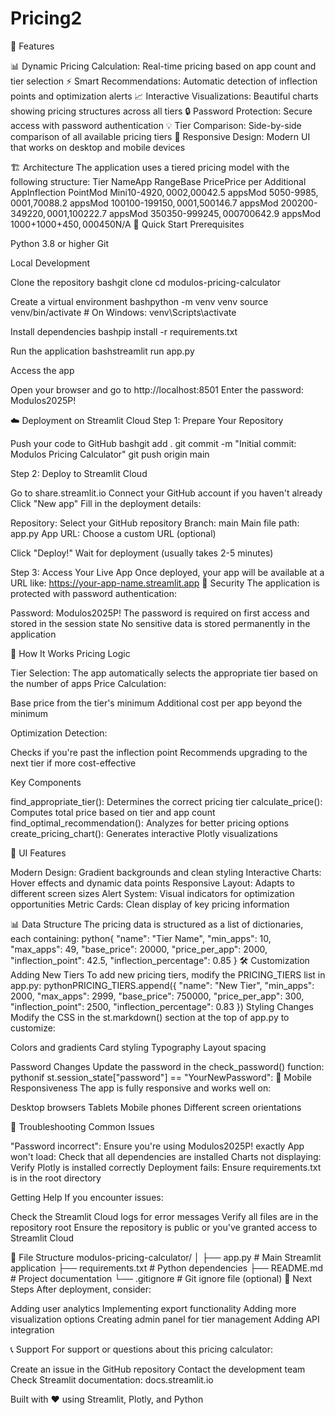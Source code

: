 # Pricing2
🌟 Features

📊 Dynamic Pricing Calculation: Real-time pricing based on app count and tier selection
⚡ Smart Recommendations: Automatic detection of inflection points and optimization alerts
📈 Interactive Visualizations: Beautiful charts showing pricing structures across all tiers
🔒 Password Protection: Secure access with password authentication
💡 Tier Comparison: Side-by-side comparison of all available pricing tiers
📱 Responsive Design: Modern UI that works on desktop and mobile devices

🏗️ Architecture
The application uses a tiered pricing model with the following structure:
Tier NameApp RangeBase PricePrice per Additional AppInflection PointMod Mini10-49$20,000$2,00042.5 appsMod 5050-99$85,000$1,70088.2 appsMod 100100-199$150,000$1,500146.7 appsMod 200200-349$220,000$1,100222.7 appsMod 350350-999$245,000$700642.9 appsMod 1000+1000+$450,000$450N/A
🚀 Quick Start
Prerequisites

Python 3.8 or higher
Git

Local Development

Clone the repository
bashgit clone <your-repo-url>
cd modulos-pricing-calculator

Create a virtual environment
bashpython -m venv venv
source venv/bin/activate  # On Windows: venv\Scripts\activate

Install dependencies
bashpip install -r requirements.txt

Run the application
bashstreamlit run app.py

Access the app

Open your browser and go to http://localhost:8501
Enter the password: Modulos2025P!



☁️ Deployment on Streamlit Cloud
Step 1: Prepare Your Repository

Push your code to GitHub
bashgit add .
git commit -m "Initial commit: Modulos Pricing Calculator"
git push origin main


Step 2: Deploy to Streamlit Cloud

Go to share.streamlit.io
Connect your GitHub account if you haven't already
Click "New app"
Fill in the deployment details:

Repository: Select your GitHub repository
Branch: main
Main file path: app.py
App URL: Choose a custom URL (optional)


Click "Deploy!"
Wait for deployment (usually takes 2-5 minutes)

Step 3: Access Your Live App
Once deployed, your app will be available at a URL like:
https://your-app-name.streamlit.app
🔐 Security
The application is protected with password authentication:

Password: Modulos2025P!
The password is required on first access and stored in the session state
No sensitive data is stored permanently in the application

🎯 How It Works
Pricing Logic

Tier Selection: The app automatically selects the appropriate tier based on the number of apps
Price Calculation:

Base price from the tier's minimum
Additional cost per app beyond the minimum


Optimization Detection:

Checks if you're past the inflection point
Recommends upgrading to the next tier if more cost-effective



Key Components

find_appropriate_tier(): Determines the correct pricing tier
calculate_price(): Computes total price based on tier and app count
find_optimal_recommendation(): Analyzes for better pricing options
create_pricing_chart(): Generates interactive Plotly visualizations

🎨 UI Features

Modern Design: Gradient backgrounds and clean styling
Interactive Charts: Hover effects and dynamic data points
Responsive Layout: Adapts to different screen sizes
Alert System: Visual indicators for optimization opportunities
Metric Cards: Clean display of key pricing information

📊 Data Structure
The pricing data is structured as a list of dictionaries, each containing:
python{
    "name": "Tier Name",
    "min_apps": 10,
    "max_apps": 49,
    "base_price": 20000,
    "price_per_app": 2000,
    "inflection_point": 42.5,
    "inflection_percentage": 0.85
}
🛠️ Customization
Adding New Tiers
To add new pricing tiers, modify the PRICING_TIERS list in app.py:
pythonPRICING_TIERS.append({
    "name": "New Tier",
    "min_apps": 2000,
    "max_apps": 2999,
    "base_price": 750000,
    "price_per_app": 300,
    "inflection_point": 2500,
    "inflection_percentage": 0.83
})
Styling Changes
Modify the CSS in the st.markdown() section at the top of app.py to customize:

Colors and gradients
Card styling
Typography
Layout spacing

Password Changes
Update the password in the check_password() function:
pythonif st.session_state["password"] == "YourNewPassword":
📱 Mobile Responsiveness
The app is fully responsive and works well on:

Desktop browsers
Tablets
Mobile phones
Different screen orientations

🐛 Troubleshooting
Common Issues

"Password incorrect": Ensure you're using Modulos2025P! exactly
App won't load: Check that all dependencies are installed
Charts not displaying: Verify Plotly is installed correctly
Deployment fails: Ensure requirements.txt is in the root directory

Getting Help
If you encounter issues:

Check the Streamlit Cloud logs for error messages
Verify all files are in the repository root
Ensure the repository is public or you've granted access to Streamlit Cloud

📄 File Structure
modulos-pricing-calculator/
│
├── app.py                 # Main Streamlit application
├── requirements.txt       # Python dependencies
├── README.md             # Project documentation
└── .gitignore           # Git ignore file (optional)
🚀 Next Steps
After deployment, consider:

Adding user analytics
Implementing export functionality
Adding more visualization options
Creating admin panel for tier management
Adding API integration

📞 Support
For support or questions about this pricing calculator:

Create an issue in the GitHub repository
Contact the development team
Check Streamlit documentation: docs.streamlit.io


Built with ❤️ using Streamlit, Plotly, and Python
